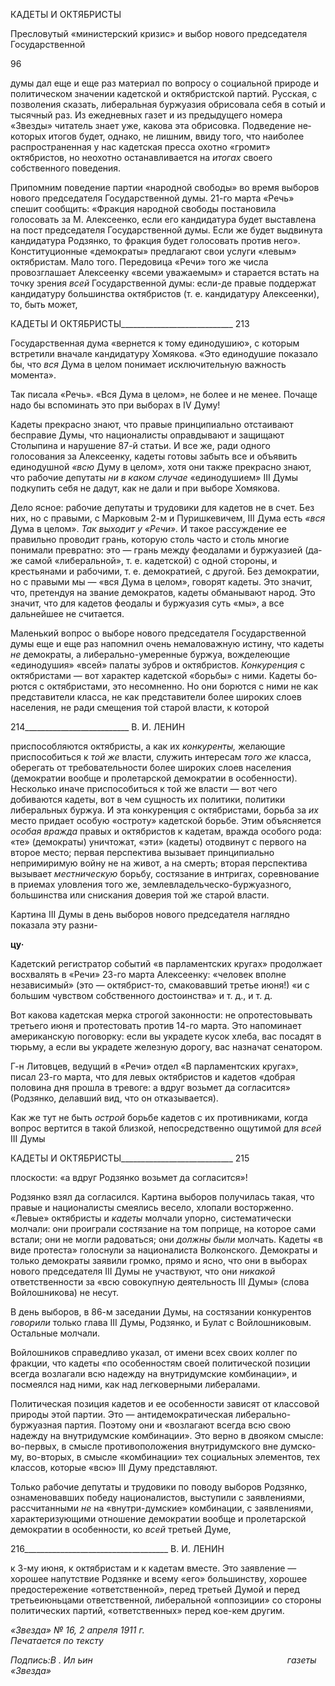 КАДЕТЫ И ОКТЯБРИСТЫ

Пресловутый «министерский кризис» и выбор нового председателя Государственной

96

думы дал еще и еще раз материал по вопросу о социальной природе и политическом значении кадетской и октябристской партий. Русская, с позволения сказать, либераль­ная буржуазия обрисовала себя в сотый и тысячный раз. Из ежедневных газет и из пре­дыдущего номера «Звезды» читатель знает уже, какова эта обрисовка. Подведение не­которых итогов будет, однако, не лишним, ввиду того, что наиболее распространенная у нас кадетская пресса охотно «громит» октябристов, но неохотно останавливается на _итогах_ своего собственного поведения.

Припомним поведение партии «народной свободы» во время выборов нового пред­седателя Государственной думы. 21-го марта «Речь» спешит сообщить: «Фракция на­родной свободы постановила голосовать за М. Алексеенко, если его кандидатура будет выставлена на пост председателя Государственной думы. Если же будет выдвинута кандидатура Родзянко, то фракция будет голосовать против него». Конституционные «демократы» предлагают свои услуги «левым» октябристам. Мало того. Передовица «Речи» того же числа провозглашает Алексеенку «всеми уважаемым» и старается встать на точку зрения _всей_ Государственной думы: если-де правые поддержат канди­датуру большинства октябристов (т. е. кандидатуру Алексеенки), то, быть может,

  

КАДЕТЫ И ОКТЯБРИСТЫ____________________________ 213

Государственная дума «вернется к тому единодушию», с которым встретили вначале кандидатуру Хомякова. «Это единодушие показало бы, что _вся_ Дума в целом понимает исключительную важность момента».

Так писала «Речь». «Вся Дума в целом», не более и не менее. Почаще надо бы вспо­минать это при выборах в IV Думу!

Кадеты прекрасно знают, что правые принципиально отстаивают бесправие Думы, что националисты оправдывают и защищают Столыпина и нарушение 87-й статьи. И все же, ради одного голосования за Алексеенку, кадеты готовы забыть все и объявить единодушной _«всю_ Думу в целом», хотя они также прекрасно знают, что рабочие депу­таты _ни в каком случае_ «единодушием» III Думы подкупить себя не дадут, как не дали и при выборе Хомякова.

Дело ясное: рабочие депутаты и трудовики для кадетов не в счет. Без них, но с пра­выми, с Марковым 2-м и Пуришкевичем, III Дума есть _«вся_ Дума в целом». _Так выхо­дит у «Речи»._ И такое рассуждение ее правильно проводит грань, которую столь часто и столь многие понимали превратно: это — грань между феодалами и буржуазией (да­же самой «либеральной», т. е. кадетской) с одной стороны, и крестьянами и рабочими, т. е. демократией, с другой. Без демократии, но с правыми мы — «вся Дума в целом», говорят кадеты. Это значит, что, претендуя на звание демократов, кадеты обманывают народ. Это значит, что для кадетов феодалы и буржуазия суть «мы», а все дальнейшее не считается.

Маленький вопрос о выборе нового председателя Государственной думы еще и еще раз напомнил очень немаловажную истину, что кадеты _не_ демократы, а либерально-умеренные буржуа, вожделеющие «единодушия» «всей» палаты зубров и октябристов. _Конкуренция_ с октябристами — вот характер кадетской «борьбы» с ними. Кадеты бо­рются с октябристами, это несомненно. Но они борются с ними не как представители класса, не как представители более широких слоев населения, не ради смещения той старой власти, к которой

  

214__________________________ В. И. ЛЕНИН

приспособляются октябристы, а как их _конкуренты,_ желающие приспособиться к _той же_ власти, служить интересам _того же_ класса, оберегать от требовательности более широких слоев населения (демократии вообще и пролетарской демократии в особенно­сти). Несколько иначе приспособиться к той же власти — вот чего добиваются кадеты, вот в чем сущность их политики, политики либеральных буржуа. И эта конкуренция с октябристами, борьба за _их_ место придает особую «остроту» кадетской борьбе. Этим объясняется _особая вражда_ правых и октябристов к кадетам, вражда особого рода: «те» (демократы) уничтожат, «эти» (кадеты) отодвинут с первого на второе место; пер­вая перспектива вызывает принципиально непримиримую войну не на живот, а на смерть; вторая перспектива вызывает _местническую_ борьбу, состязание в интригах, со­ревнование в приемах уловления того же, землевладельческо-буржуазного, большинст­ва или снискания доверия той же старой власти.

Картина III Думы в день выборов нового председателя наглядно показала эту разни-

**цу·**

Кадетский регистратор событий «в парламентских кругах» продолжает восхвалять в «Речи» 23-го марта Алексеенку: «человек вполне независимый» (это — октябрист-то, смаковавший третье июня!) «и с большим чувством собственного достоинства» и т. д., и т. д.

Вот какова кадетская мерка строгой законности: не опротестовывать третьего июня и протестовать против 14-го марта. Это напоминает американскую поговорку: если вы украдете кусок хлеба, вас посадят в тюрьму, а если вы украдете железную дорогу, вас назначат сенатором.

Г-н Литовцев, ведущий в «Речи» отдел «В парламентских кругах», писал 23-го мар­та, что для левых октябристов и кадетов «добрая половина дня прошла в тревоге: а вдруг возьмет да согласится» (Родзянко, делавший вид, что он отказывается).

Как же тут не быть _острой_ борьбе кадетов с их противниками, когда вопрос вертит­ся в такой близкой, непосредственно ощутимой для _всей_ III Думы

  

КАДЕТЫ И ОКТЯБРИСТЫ____________________________ 215

плоскости: «а вдруг Родзянко возьмет да согласится»!

Родзянко взял да согласился. Картина выборов получилась такая, что правые и на­ционалисты смеялись весело, хлопали восторженно. «Левые» октябристы и _кадеты_ молчали упорно, систематически молчали: они проиграли состязание на том поприще, на которое сами встали; они не могли радоваться; они _должны были_ молчать. Кадеты «в виде протеста» голоснули за националиста Волконского. Демократы и только демо­краты заявили громко, прямо и ясно, что они в выборах нового председателя III Думы не участвуют, что они _никакой_ ответственности за «всю совокупную деятельность III Думы» (слова Войлошникова) не несут.

В день выборов, в 86-м заседании Думы, на состязании конкурентов _говорили_ только глава III Думы, Родзянко, и Булат с Войлошниковым. Остальные молчали.

Войлошников справедливо указал, от имени всех своих коллег по фракции, что каде­ты «по особенностям своей политической позиции всегда возлагали всю надежду на внутридумские комбинации», и посмеялся над ними, как над легковерными либерала­ми.

Политическая позиция кадетов и ее особенности зависят от классовой природы этой партии. Это — антидемократическая либерально-буржуазная партия. Поэтому они и «возлагают всегда всю свою надежду на внутридумские комбинации». Это верно в двояком смысле: во-первых, в смысле противоположения внутридумского вне думско­му, во-вторых, в смысле «комбинации» тех социальных элементов, тех классов, кото­рые «всю» III Думу представляют.

Только рабочие депутаты и трудовики по поводу выборов Родзянко, ознаменовав­ших победу националистов, выступили с заявлениями, рассчитанными _не_ на «внутри-думские» комбинации, с заявлениями, характеризующими отношение демократии во­обще и пролетарской демократии в особенности, ко _всей_ третьей Думе,

  

216____________________________________ В. И. ЛЕНИН

к 3-му июня, к октябристам и к кадетам вместе. Это заявление — хорошее напутствие Родзянке и всему «его» большинству, хорошее предостережение «ответственной», пе­ред третьей Думой и перед третьеиюньцами ответственной, либеральной «оппозиции» со стороны политических партий, «ответственных» перед кое-кем другим.

_«Звезда» № 16, 2 апреля 1911 г.                                                             Печатается по тексту_

_Подпись:В . Ил ьин                                                                               газеты «Звезда»_